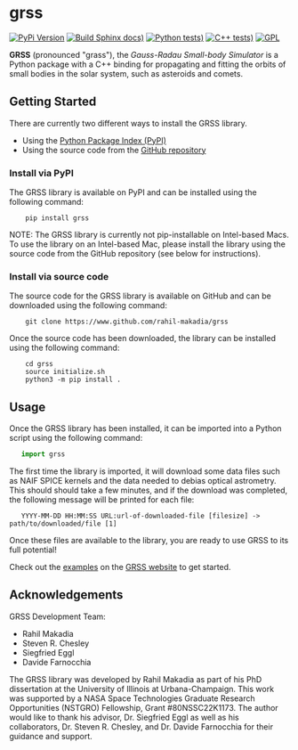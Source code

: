 # grss

[![PyPi Version](https://img.shields.io/pypi/v/grss.svg)](https://pypi.python.org/pypi/grss/)
[![Build Sphinx docs)](https://github.com/rahil-makadia/grss/actions/workflows/docs.yml/badge.svg)](https://github.com/rahil-makadia/grss/actions/workflows/docs.yml)
[![Python tests)](https://github.com/rahil-makadia/grss/actions/workflows/python_tests.yml/badge.svg)](https://github.com/rahil-makadia/grss/actions/workflows/python_tests.yml)
[![C++ tests)](https://github.com/rahil-makadia/grss/actions/workflows/cpp_tests.yml/badge.svg)](https://github.com/rahil-makadia/grss/actions/workflows/cpp_tests.yml)
[![GPL](https://img.shields.io/badge/license-GPL-green.svg?style=flat)](https://github.com/rahil-makadia/grss/blob/main/LICENSE)

**GRSS** (pronounced "grass"), the *Gauss-Radau Small-body Simulator* is a Python package with a C++ binding for propagating and fitting the orbits of small bodies in the solar system, such as asteroids and comets.

## Getting Started

There are currently two different ways to install the GRSS library.

* Using the [Python Package Index (PyPI)](https://pypi.org/project/grss/)
* Using the source code from the [GitHub repository](https://www.github.com/rahil-makadia/grss)

### Install via PyPI

The GRSS library is available on PyPI and can be installed using the following command:

``` console
    pip install grss
```

NOTE: The GRSS library is currently not pip-installable on Intel-based Macs. To use the library on an Intel-based Mac, please install the library using the source code from the GitHub repository (see below for instructions).

### Install via source code

The source code for the GRSS library is available on GitHub and can be downloaded using the following command:

```console
    git clone https://www.github.com/rahil-makadia/grss
```

Once the source code has been downloaded, the library can be installed using the following command:

```console
    cd grss
    source initialize.sh
    python3 -m pip install .
```

## Usage

Once the GRSS library has been installed, it can be imported into a Python script using the following command:

``` python
   import grss
```

The first time the library is imported, it will download some data files such as NAIF SPICE kernels and the data needed to debias optical astrometry. This should should take a few minutes, and if the download was completed, the following message will be printed for each file:

```console
   YYYY-MM-DD HH:MM:SS URL:url-of-downloaded-file [filesize] -> path/to/downloaded/file [1]
```

Once these files are available to the library, you are ready to use GRSS to its full potential!

Check out the [examples](https://rahil-makadia.github.io/grss/examples.html) on the [GRSS website](https://rahil-makadia.github.io/grss/) to get started.

## Acknowledgements

GRSS Development Team:

* Rahil Makadia
* Steven R. Chesley
* Siegfried Eggl
* Davide Farnocchia

The GRSS library was developed by Rahil Makadia as part of his PhD dissertation at the University of Illinois at Urbana-Champaign. This work was supported by a NASA Space Technologies Graduate Research Opportunities (NSTGRO) Fellowship, Grant #80NSSC22K1173. The author would like to thank his advisor, Dr. Siegfried Eggl as well as his collaborators, Dr. Steven R. Chesley, and Dr. Davide Farnocchia for their guidance and support.
